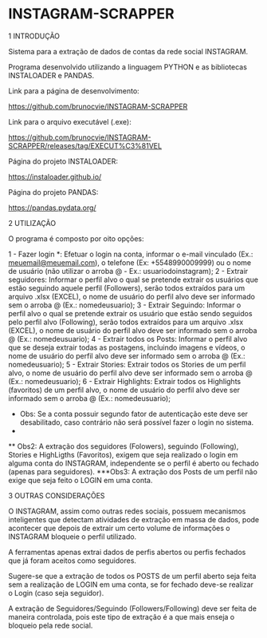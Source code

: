 # INSTAGRAM-SCRAPPER

1 INTRODUÇÃO

Sistema para a extração de dados de contas da rede social INSTAGRAM.

Programa desenvolvido utilizando a linguagem PYTHON e as bibliotecas INSTALOADER e PANDAS.

Link para a página de desenvolvimento:

https://github.com/brunocvie/INSTAGRAM-SCRAPPER

Link para o arquivo executável (.exe):

https://github.com/brunocvie/INSTAGRAM-SCRAPPER/releases/tag/EXECUT%C3%81VEL

Página do projeto INSTALOADER:

https://instaloader.github.io/

Página do projeto PANDAS:

https://pandas.pydata.org/

2 UTILIZAÇÃO

O programa é composto por oito opções:

1 - Fazer login *: Efetuar o login na conta, informar o e-mail vinculado (Ex.: meuemail@meuemail.com), o telefone (Ex: +5548990009999) ou o nome de usuário (não utilizar o arroba @ - Ex.: usuariodoinstagram);
2 - Extrair seguidores: Informar o perfil alvo o qual se pretende extrair os usuários que estão seguindo aquele perfil (Followers), serão todos extraídos para um arquivo .xlsx (EXCEL), o nome de usuário do perfil alvo deve ser informado sem o arroba @ (Ex.: nomedeusuario);
3 - Extrair Seguindo: Informar o perfil alvo o qual se pretende extrair os usuário que estão sendo seguidos pelo perfil alvo (Following), serão todos extraídos para um arquivo .xlsx (EXCEL), o nome de usuário do perfil alvo deve ser informado sem o arroba @ (Ex.: nomedeusuario);
4 - Extrair todos os Posts: Informar o perfil alvo que se deseja extrair todas as postagens, incluindo imagens e vídeos, o nome de usuário do perfil alvo deve ser informado sem o arroba @ (Ex.: nomedeusuario);
5 - Extrair Stories: Extrair todos os Stories de um perfil alvo, o nome de usuário do perfil alvo deve ser informado sem o arroba @ (Ex.: nomedeusuario);
6 - Extrair Highlights: Extrair todos os Highlights (favoritos) de um perfil alvo, o nome de usuário do perfil alvo deve ser informado sem o arroba @ (Ex.: nomedeusuario);


* Obs: Se a conta possuir segundo fator de autenticação este deve ser desabilitado, caso contrário não será possível fazer o login no sistema.
* 
** Obs2: A extração dos seguidores (Folowers), seguindo (Following), Stories e HighLigths (Favoritos), exigem que seja realizado o login em alguma conta do INSTAGRAM, independente se o perfil é aberto ou fechado (apenas para seguidores).
***Obs3: A extração dos Posts de um perfil não exige que seja feito o LOGIN em uma conta.

3 OUTRAS CONSIDERAÇÕES

O INSTAGRAM, assim como outras redes sociais, possuem mecanismos inteligentes que detectam atividades de extração em massa de dados, pode acontecer que depois de extrair um certo volume de informações o INSTAGRAM bloqueie o perfil utilizado.

A ferramentas apenas extrai dados de perfis abertos ou perfis fechados que já foram aceitos como seguidores.

Sugere-se que a extração de todos os POSTS de um perfil aberto seja feita sem a realização de LOGIN em uma conta, se for fechado deve-se realizar o Login (caso seja seguidor).

A extração de Seguidores/Seguindo (Followers/Following) deve ser feita de maneira controlada, pois este tipo de extração é a que mais enseja o bloqueio pela rede social.










